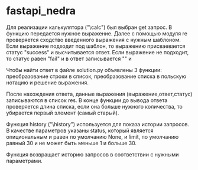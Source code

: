 # fastapi_nedra


Для реализации калькулятора ("\calc") был выбран get запрос. В функцию передается нужное выражение. Далее с помощью модуля re проверяется сходство введенного выражения с нужным шаблоном. Если выражение подходит под шаблон, то выражению присваевается статус "success" и высчитывается ответ. Если выражение не подходит, то статус равен "fail" и в ответ записывается "" и 

Чтобы найти ответ в файле solution.py объявлены 3 функции: преобразование строки в список, преобразование списка в польскую нотацию и решение выражения.

После нахождения ответа, данные выражения (выражение,ответ,статус) записываются в список res. В конце функции до вывода ответа проверяется длина списка, если она больше нужного количества, то убирается первый элемент (самый старый).


Функция history ("\history") используется для показа истории запросов. В качестве параметров указаны status, который является опициональным и равен по умолчанию None, и limit, по умолчанию равный 30 и не может быть меньше 1 и больше 30.

Функция возвращает историю запросов в соответствии с нужными параметрами.
